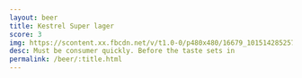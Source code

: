```yaml
---
layout: beer
title: Kestrel Super lager
score: 3
img: https://scontent.xx.fbcdn.net/v/t1.0-0/p480x480/16679_10151428525733745_2106487431_n.jpg?oh=50c1f6bac439ee0dcc4e644ca93a6471&oe=58C9F1AA
desc: Must be consumer quickly. Before the taste sets in
permalink: /beer/:title.html
---
```


